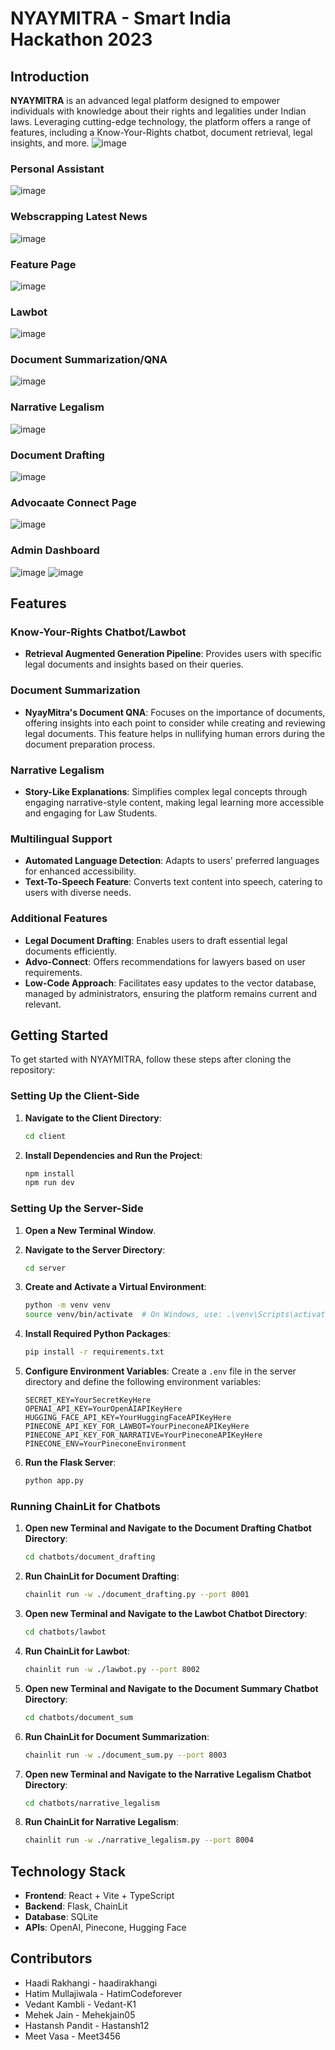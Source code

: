 # NYAYMITRA - Smart India Hackathon 2023

## Introduction
**NYAYMITRA** is an advanced legal platform designed to empower individuals with knowledge about their rights and legalities under Indian laws. Leveraging cutting-edge technology, the platform offers a range of features, including a Know-Your-Rights chatbot, document retrieval, legal insights, and more.
![image](https://github.com/haadirakhangi/Smart-India-hackathon-2023/assets/95705972/93ecb945-d917-4d46-9e84-5ab7f722a405)


### Personal Assistant
![image](https://github.com/haadirakhangi/Smart-India-hackathon-2023/assets/95705972/1ff6bf62-bc67-4fa8-8149-98a69aeb16ac)


### Webscrapping Latest News
![image](https://github.com/haadirakhangi/Smart-India-hackathon-2023/assets/95705972/9b27ce1a-a430-4411-ba1c-43bb30c690d7)


### Feature Page 
![image](https://github.com/haadirakhangi/Smart-India-hackathon-2023/assets/95705972/d57dfe11-4bf4-450d-b162-c642965f286e)


### Lawbot
![image](https://github.com/haadirakhangi/Smart-India-hackathon-2023/assets/95705972/2c9fa872-0d87-4bc9-9f30-5082f9f37281)


### Document Summarization/QNA
![image](https://github.com/haadirakhangi/Smart-India-hackathon-2023/assets/95705972/ffde14aa-6ddf-4cca-ad4d-d15b349fe716)


### Narrative Legalism
![image](https://github.com/haadirakhangi/Smart-India-hackathon-2023/assets/95705972/45d618cf-c511-47c5-ba04-b6d6aebc232b)


### Document Drafting
![image](https://github.com/haadirakhangi/Smart-India-hackathon-2023/assets/95705972/3aeb6153-423a-499b-b802-a2be74f039a8)


### Advocaate Connect Page
![image](https://github.com/haadirakhangi/Smart-India-hackathon-2023/assets/95705972/fbb4b94e-7629-492d-b532-91610d5fa03a)


### Admin Dashboard
![image](https://github.com/haadirakhangi/Smart-India-hackathon-2023/assets/95705972/e345424c-2afe-45a6-a78e-204b8d32f595)
![image](https://github.com/haadirakhangi/Smart-India-hackathon-2023/assets/95705972/67519998-6710-435c-b69f-292d4676a797)



## Features

### Know-Your-Rights Chatbot/Lawbot
- **Retrieval Augmented Generation Pipeline**: Provides users with specific legal documents and insights based on their queries.


### Document Summarization
- **NyayMitra's Document QNA**: Focuses on the importance of documents, offering insights into each point to consider while creating and reviewing legal documents. This feature helps in nullifying human errors during the document preparation process.

### Narrative Legalism
- **Story-Like Explanations**: Simplifies complex legal concepts through engaging narrative-style content, making legal learning more accessible and engaging for Law Students.

### Multilingual Support
- **Automated Language Detection**: Adapts to users' preferred languages for enhanced accessibility.
- **Text-To-Speech Feature**: Converts text content into speech, catering to users with diverse needs.


### Additional Features
- **Legal Document Drafting**: Enables users to draft essential legal documents efficiently.
- **Advo-Connect**: Offers recommendations for lawyers based on user requirements.
- **Low-Code Approach**: Facilitates easy updates to the vector database, managed by administrators, ensuring the platform remains current and relevant.



## Getting Started
To get started with NYAYMITRA, follow these steps after cloning the repository:

### Setting Up the Client-Side
1. **Navigate to the Client Directory**:
   ```bash
   cd client
   ```

2. **Install Dependencies and Run the Project**:
   ```bash
   npm install
   npm run dev
   ```

### Setting Up the Server-Side
1. **Open a New Terminal Window**.

2. **Navigate to the Server Directory**:
   ```bash
   cd server
   ```

3. **Create and Activate a Virtual Environment**:
   ```bash
   python -m venv venv
   source venv/bin/activate  # On Windows, use: .\venv\Scripts\activate
   ```

4. **Install Required Python Packages**:
   ```bash
   pip install -r requirements.txt
   ```

5. **Configure Environment Variables**:
   Create a `.env` file in the server directory and define the following environment variables:
   ```env
   SECRET_KEY=YourSecretKeyHere
   OPENAI_API_KEY=YourOpenAIAPIKeyHere
   HUGGING_FACE_API_KEY=YourHuggingFaceAPIKeyHere
   PINECONE_API_KEY_FOR_LAWBOT=YourPineconeAPIKeyHere
   PINECONE_API_KEY_FOR_NARRATIVE=YourPineconeAPIKeyHere
   PINECONE_ENV=YourPineconeEnvironment
   ```

6. **Run the Flask Server**:
   ```bash
   python app.py
   ```

### Running ChainLit for Chatbots
1. **Open new Terminal and Navigate to the Document Drafting Chatbot Directory**:
   ```bash
   cd chatbots/document_drafting
   ```

2. **Run ChainLit for Document Drafting**:
   ```bash
   chainlit run -w ./document_drafting.py --port 8001
   ```

3. **Open new Terminal and Navigate to the Lawbot Chatbot Directory**:
   ```bash
   cd chatbots/lawbot
   ```

4. **Run ChainLit for Lawbot**:
   ```bash
   chainlit run -w ./lawbot.py --port 8002
   ```
   
5. **Open new Terminal and Navigate to the Document Summary Chatbot Directory**:
   ```bash
   cd chatbots/document_sum
   ```
   
6. **Run ChainLit for Document Summarization**:
   ```bash
   chainlit run -w ./document_sum.py --port 8003
   ```
7. **Open new Terminal and Navigate to the Narrative Legalism Chatbot Directory**:
   ```bash
   cd chatbots/narrative_legalism
   ```

8. **Run ChainLit for Narrative Legalism**:
   ```bash
   chainlit run -w ./narrative_legalism.py --port 8004
   ```


## Technology Stack
- **Frontend**: React + Vite + TypeScript
- **Backend**: Flask, ChainLit
- **Database**: SQLite
- **APIs**: OpenAI, Pinecone, Hugging Face

## Contributors
- Haadi Rakhangi - haadirakhangi
- Hatim Mullajiwala - HatimCodeforever
- Vedant Kambli - Vedant-K1
- Mehek Jain - Mehekjain05
- Hastansh Pandit - Hastansh12
- Meet Vasa - Meet3456
